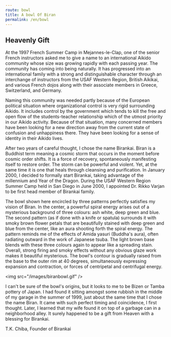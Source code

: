 ```yaml
---
route: bowl
title: A bowl Of Biran
permalink: /en/bowl
---
```

## Heavenly Gift
At the 1997 French Summer Camp in Mejannes-le-Clap, one of the senior French
instructors asked me to give a name to an international Aikido community whose
size was growing rapidly with each passing year. The community has coming into
being naturally. It has progressed into an international family with a strong
and distinguishable character through an interchange of instructors from the
USAF Western Region, British Aikikai, and various French dojos along with
their associate members in Greece, Switzerland, and Germany.

Naming this community was needed partly because of the European political
situation where organizational control is very rigid surrounding Aikido. It
includes control by the government which tends to kill the free and open flow
of the students-teacher relationship which of the utmost priority in our
Aikido activity. Because of that situation, many concerned members have been
looking for a new direction away from the current state of confusion and
unhappiness there. They have been looking for a sense of identity in their
Aikido lives.

After two years of careful thought, I chose the name Birankai. Biran is a
Buddhist term meaning a cosmic storm that occurs in the moment before cosmic
order shifts. It is a force of recovery, spontaneously manifesting itself to
restore order. The storm can be powerful and violent. Yet, at the same time it
is one that heals through cleansing and purification. In January 2000, I
decided to formally start Birankai, taking advantage of the millennium and
Year of the Dragon. During the USAF Western Region Summer Camp held in San
Diego in June 2000, I appointed Dr. Rikko Varjan to be first head member of
Birankai family.

The bowl shown here encircled by three patterns perfectly satisfies my
vision of Biran. In the center, a powerful spiral energy arises out of a
mysterious background of three colours: ash white, deep green and blue. The
second pattern (as if done with a knife or spatula) surrounds it with smoky
brown flower petals that are beautifully stained with deep green and blue from
the center, like an aura shooting forth the spiral energy. The pattern reminds
me of the effects of Amida yasuri (Buddha's aura), often radiating outward in
the work of Japanese tsuba. The light brown base blends with these three
colours again to appear like a spreading stain. Overall, strong firing and
smoky effects without any obvious glaze work makes it beautiful mysterious.
The bowl's contour is gradually raised from the base to the outer rim at 40
degrees, simultaneously expressing expansion and contraction, or forces of
centripetal and centrifugal energy.

<img src=\"/images/biranbowl.gif\" />

I can't be sure of the bowl's origins, but it looks to me to be Bizen or
Tamba pottery of Japan. I had found it sitting amongst some rubbish in the
middle of my garage in the summer of 1999, just about the same time that I
chose the name Biran. It came with such perfect timing and coincidence, I
first thought. Later, I learned that my wife found it on top of a garbage can
in a neighborhood alley. It surely happened to be a gift from Heaven with a
blessing for Birankai.

T.K. Chiba, Founder of Birankai